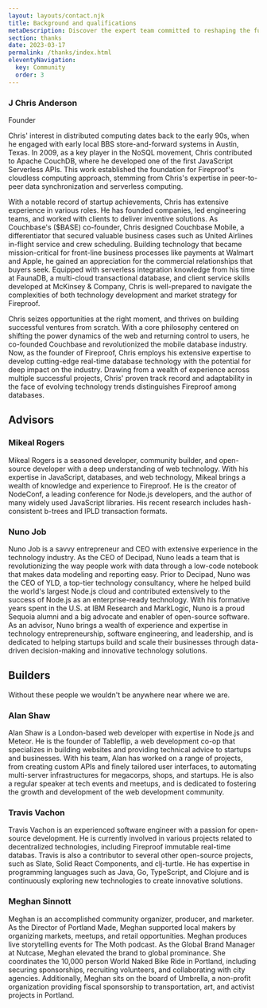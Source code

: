 ```yaml
---
layout: layouts/contact.njk
title: Background and qualifications
metaDescription: Discover the expert team committed to reshaping the future of real-time database solutions for React and mobile app developers
section: thanks
date: 2023-03-17
permalink: /thanks/index.html
eleventyNavigation:
  key: Community
  order: 3
---
```

### J Chris Anderson
Founder

Chris' interest in distributed computing dates back to the early 90s, when he engaged with early local BBS store-and-forward systems in Austin, Texas. In 2009, as a key player in the NoSQL movement, Chris contributed to Apache CouchDB, where he developed one of the first JavaScript Serverless APIs. This work established the foundation for Fireproof's cloudless computing approach, stemming from Chris's expertise in peer-to-peer data synchronization and serverless computing.

With a notable record of startup achievements, Chris has extensive experience in various roles. He has founded companies, led engineering teams, and worked with clients to deliver inventive solutions. As Couchbase's ($BASE) co-founder, Chris designed Couchbase Mobile, a differentiator that secured valuable business cases such as United Airlines in-flight service and crew scheduling. Building technology that became mission-critical for front-line business processes like payments at Walmart and Apple, he gained an appreciation for the commercial relationships that buyers seek. Equipped with serverless integration knowledge from his time at FaunaDB, a multi-cloud transactional database, and client service skills developed at McKinsey & Company, Chris is well-prepared to navigate the complexities of both technology development and market strategy for Fireproof.

Chris seizes opportunities at the right moment, and thrives on building successful ventures from scratch. With a core philosophy centered on shifting the power dynamics of the web and returning control to users, he co-founded Couchbase and revolutionized the mobile database industry. Now, as the founder of Fireproof, Chris employs his extensive expertise to develop cutting-edge real-time database technology with the potential for deep impact on the industry. Drawing from a wealth of experience across multiple successful projects, Chris' proven track record and adaptability in the face of evolving technology trends distinguishes Fireproof among databases.

## Advisors

### Mikeal Rogers

Mikeal Rogers is a seasoned developer, community builder, and open-source developer with a deep understanding of web technology. With his expertise in JavaScript, databases, and web technology, Mikeal brings a wealth of knowledge and experience to Fireproof. He is the creator of NodeConf, a leading conference for Node.js developers, and the author of many widely used JavaScript libraries. His recent research includes hash-consistent b-trees and IPLD transaction formats.

### Nuno Job

Nuno Job is a savvy entrepreneur and CEO with extensive experience in the technology industry. As the CEO of Decipad, Nuno leads a team that is revolutionizing the way people work with data through a low-code notebook that makes data modeling and reporting easy. Prior to Decipad, Nuno was the CEO of YLD, a top-tier technology consultancy, where he helped build the world's largest Node.js cloud and contributed extensively to the success of Node.js as an enterprise-ready technology. With his formative years spent in the U.S. at IBM Research and MarkLogic, Nuno is a proud Sequoia alumni and a big advocate and enabler of open-source software. As an advisor, Nuno brings a wealth of experience and expertise in technology entrepreneurship, software engineering, and leadership, and is dedicated to helping startups build and scale their businesses through data-driven decision-making and innovative technology solutions.

## Builders

Without these people we wouldn't be anywhere near where we are.

### Alan Shaw

Alan Shaw is a London-based web developer with expertise in Node.js and Meteor. He is the founder of Tableflip, a web development co-op that specializes in building websites and providing technical advice to startups and businesses. With his team, Alan has worked on a range of projects, from creating custom APIs and finely tailored user interfaces, to automating multi-server infrastructures for megacorps, shops, and startups. He is also a regular speaker at tech events and meetups, and is dedicated to fostering the growth and development of the web development community.

### Travis Vachon

Travis Vachon is an experienced software engineer with a passion for open-source development. He is currently involved in various projects related to decentralized technologies, including Fireproof immutable real-time databas. Travis is also a contributor to several other open-source projects, such as Slate, Solid React Components, and clj-turtle. He has expertise in programming languages such as Java, Go, TypeScript, and Clojure and is continuously exploring new technologies to create innovative solutions.

### Meghan Sinnott

Meghan is an accomplished community organizer, producer, and marketer. As the Director of Portland Made, Meghan supported local makers by organizing markets, meetups, and retail opportunities. Meghan produces live storytelling events for The Moth podcast. As the Global Brand Manager at Nutcase, Meghan elevated the brand to global prominance. She coordinates the 10,000 person World Naked Bike Ride in Portland, including securing sponsorships, recruiting volunteers, and collaborating with city agencies. Additionally, Meghan sits on the board of Umbrella, a non-profit organization providing fiscal sponsorship to transportation, art, and activist projects in Portland.

